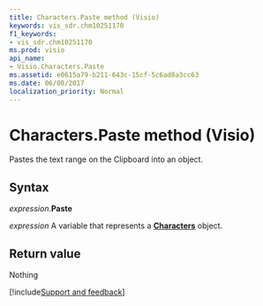 ```yaml
---
title: Characters.Paste method (Visio)
keywords: vis_sdr.chm10251170
f1_keywords:
- vis_sdr.chm10251170
ms.prod: visio
api_name:
- Visio.Characters.Paste
ms.assetid: e0615a79-b211-643c-15cf-5c6ad8a3cc63
ms.date: 06/08/2017
localization_priority: Normal
---
```



# Characters.Paste method (Visio)

Pastes the text range on the Clipboard into an object.


## Syntax

_expression_.**Paste**

_expression_ A variable that represents a **[Characters](Visio.Characters.md)** object.


## Return value

Nothing

[!include[Support and feedback](~/includes/feedback-boilerplate.md)]